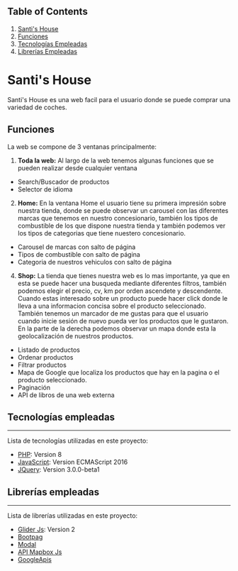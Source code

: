 

## Table of Contents
1. [Santi's House](#Santi's-House)
2. [Funciones](#Funciones)
3. [Tecnologías Empleadas](#Tecnologías-empleadas)
4. [Librerías Empleadas](#Librerías-empleadas)

# Santi's House

Santi's House es una web facil para el usuario donde se puede comprar una variedad de coches.

## Funciones

La web se compone de 3 ventanas principalmente:


1. __Toda la web:__ 
Al largo de la web tenemos algunas funciones que se pueden realizar desde cualquier ventana
  * Search/Buscador de productos
  * Selector de idioma

2. __Home:__ 
En la ventana Home el usuario tiene su primera impresión sobre nuestra tienda, donde se puede observar un carousel con las diferentes marcas que tenemos en nuestro concesionario, también los tipos de combustible de los que dispone nuestra tienda y también podemos ver los tipos de categorias que tiene nuestero concesionario.
  * Carousel de marcas con salto de página
  * Tipos de combustible con salto de página
  * Categoria de nuestros vehiculos con salto de página

4. __Shop:__ 
La tienda que tienes nuestra web es lo mas importante, ya que en esta se puede hacer una busqueda mediante diferentes filtros, también podemos elegir el precio, cv, km por orden ascendete y descendente. Cuando estas interesado sobre un producto puede hacer click donde le lleva a una informacion concisa sobre el producto seleccionado. También tenemos un marcador de me gustas para que el usuario cuando inicie sesión de nuevo pueda ver los productos que le gustaron. En la parte de la derecha podemos observar un mapa donde esta la geolocalización de nuestros productos.

  * Listado de productos
  * Ordenar productos
  * Filtrar productos
  * Mapa de Google que localiza los productos que hay en la pagina o el producto seleccionado. 
  * Paginación
  * API de libros de una web externa






## Tecnologías empleadas
***
Lista de tecnologías utilizadas en este proyecto:
* [PHP](https://www.php.net/manual/es/intro-whatis.php): Version 8
* [JavaScript](https://developer.mozilla.org/es/docs/Web/JavaScript): Version ECMAScript 2016
* [JQuery](https://jquery.com/): Version 3.0.0-beta1

## Librerías empleadas
***
Lista de librerías utilizadas en este proyecto:
* [Glider Js](https://nickpiscitelli.github.io/Glider.js/): Version 2
* [Bootpag](https://github.com/botmonster/jquery-bootpag)
* [Modal](https://jquery.com/)
* [API Mapbox Js](https://www.mapbox.com)
* [GoogleApis](https://www.googleapis.com)

